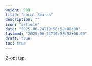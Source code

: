 ```yaml
---
weight: 999
title: "Local Search"
description: ""
icon: "article"
date: "2025-06-24T19:58:58+08:00"
lastmod: "2025-06-24T19:58:58+08:00"
draft: true
toc: true
---
```


2-opt tsp.